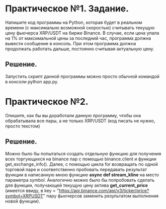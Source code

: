 # Практическое №1. Задание.
Напишите код программы на Python, которая будет в реальном времени (с максимально возможной скоростью) считывать текущую цену фьючерса XRP/USDT на бирже Binance. 
В случае, если цена упала на 1% от максимальной цены за последний час, программа должна вывести сообщение в консоль. 
При этом программа должна продолжать работать дальше, постоянно считывая актуальную цену.
## Решение.
Запустить скрипт данной программы можно просто обычной командой в консоли python app.py.

# Практическое №2. 
Опишите, как бы вы доработали данную программу, чтобы она обрабатывала все пары, а не только XRP/USDT (код писать не нужно, просто текстом)
## Решение.
Можно было бы попытаться создать отдельную функцию для получения всех торгующихся на binance пар с помощью binance.client и функции get_exchange_info().
Далее, с помощью цикла for возвращать по одной торговой паре и соответственно пробовать передавать результат функции в написанную мною функцию **async def stream_kline** на место параметра symbol. Аналогично можно было бы попробовать сделать для функции, получающей текущую цену актива **get_current_price** (имеется ввиду, в key = "https://api.binance.com/api/v3/ticker/price?symbol=XRPUSDT" пару фьючерсов заменить результатом выполнения новой функции).
